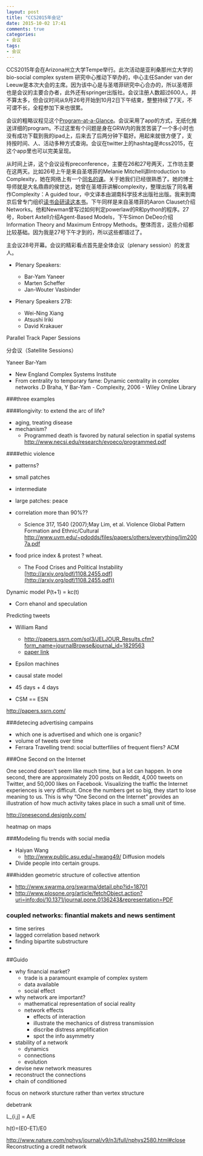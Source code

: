 ```yaml
---
layout: post
title: "CCS2015年会记"
date: 2015-10-02 17:41
comments: true
categories: 
- 会议
tags:
- 会议
---
```



CCS2015年会在Arizona州立大学Tempe举行。此次活动是亚利桑那州立大学的bio-social complex system 研究中心推动下举办的，中心主任Sander van der Leeuw是本次大会的主席。因为该中心是与圣塔菲研究中心合办的，所以圣塔菲也是会议的主要合办者，此外还有springer出版社。会议注册人数超过600人，并不算太多，但会议时间从9月26号开始到10月2日下午结束，整整持续了7天，不可谓不长，全程参加下来也很累。

会议的粗略议程见这个[Program-at-a-Glance](http://www.ccs2015.org/program-at-a-glance/)。会议采用了app的方式，无纸化推送详细的program。不过这里有个问题是身在GRW内的我苦苦装了一个多小时也没有成功下载到我的ipad上，后来去了后两分钟下载好。用起来就很方便了，支持按时间、人、活动多种方式查询。会议在twitter上的hashtag是#css2015，在这个app里也可以完美呈现。

从时间上讲，这个会议设有preconference，主要在26和27号两天，工作坊主要在这两天。比如26号上午是来自圣塔菲的Melanie Mitchell讲Introduction to Complexity，她在网络上有一个[同名的课](http://www.complexityexplorer.org/online-courses/19-introduction-to-complexity-fall-2014/materials)。关于她我们已经很熟悉了。她的博士导师就是大名鼎鼎的侯世达，她曾在圣塔菲讲解complexity，整理出版了同名著作Complexity：A guided tour，中文译本由湖南科学技术出版社出版。我来到南京后曾专门组织[读书会研读这本书](http://computational-communication.com/post/guan-yu-wo-men/2014-12-16-reading-club)。下午同样是来自圣塔菲的Aaron Clauset介绍Networks。他和Newman曾写过如何判定powerlaw的R和python的程序。27号，Robert Axtell介绍Agent-Based Models，下午Simon DeDeo介绍Information Theory and Maximum Entropy Methods。整体而言，这些介绍都比较基础。因为我是27号下午才到的，所以这些都错过了。

主会议28号开幕。会议的精彩看点首先是全体会议（plenary session）的发言人。

- Plenary Speakers:
	- Bar-Yam Yaneer
	- Marten Scheffer
	- Jan-Wouter Vasbinder

- Plenary Speakers 27B:
	- Wei-Ning Xiang
	- Atsushi Iriki
	- David Krakauer

Parallel Track Paper Sessions

分会议（Satellite Sessions）



Yaneer Bar-Yam

- New England Complex Systems Institute
- From centrality to temporary fame: Dynamic centrality in complex networks .D Braha, Y Bar‐Yam - Complexity, 2006 - Wiley Online Library

###three examples

####longivity: to extend the arc of life?
- aging, treating disease
- mechanism?
	- Programmed death is favored by natural selection in spatial systems http://www.necsi.edu/research/evoeco/programmed.pdf

####ethic violence

- patterns?
- small patches
- intermediate
- large patches: peace
- correlation more than 90%??
 	- Science 317, 1540 (2007);May Lim, et al.
Violence Global Pattern Formation and Ethnic/Cultural http://www.uvm.edu/~pdodds/files/papers/others/everything/lim2007a.pdf

- food price index & protest ? wheat. 
	- The Food Crises and Political Instability [http://arxiv.org/pdf/1108.2455.pdf](http://arxiv.org/pdf/1108.2455.pdf))


Dynamic model P(t+1) = kc(t) 

- Corn ehanol and speculation

Predicting tweets

- William Rand
	- http://papers.ssrn.com/sol3/JELJOUR_Results.cfm?form_name=journalBrowse&journal_id=1829563
	- [paper link](http://poseidon01.ssrn.com/delivery.php?ID=443120004027031092001020007120073010019034072064048062031086094088085126011007024065035021040118024059039026109116086076031005039034047048077004098065071119119011103051035010107117124074024068083113000082119004003065103026074080001115112019077087119099&EXT=pdf)

- Epsilon machines
- causal state model 
- 45 days + 4 days
- CSM == ESN


http://papers.ssrn.com/ 

###detecing advertising campains
- which one is advertised and which one is organic?
- volume of tweets over time
- Ferrara Travelling trend: social butterfilies of frequent fliers? ACM

###One Second on the Internet

One second doesn’t seem like much time, but a lot can happen. In one second, there are approximately 200 posts on Reddit, 4,000 tweets on Twitter, and 50,000 likes on Facebook. Visualizing the traffic the Internet experiences is very difficult. Once the numbers get so big, they start to lose meaning to us. This is why “One Second on the Internet” provides an illustration of how much activity takes place in such a small unit of time.

http://onesecond.designly.com/

heatmap on maps

###Modeling flu trends with social media

- Haiyan Wang
	- http://www.public.asu.edu/~hwang49/
Diffusion models
- Divide people into certain groups.

###hidden geometric structure of collective attention

- http://www.swarma.org/swarma/detail.php?id=18701
- http://www.plosone.org/article/fetchObject.action?uri=info:doi/10.1371/journal.pone.0136243&representation=PDF


### coupled networks: finantial makets and news sentiment

- time serires
- lagged correlation based network
- finding bipartite substructure
- 

##Guido

- why financial market?
	- trade is a paramount example of complex system
	- data available
	- social effect
- why network are important?
	- mathematical representation of social reality
	- network effects
		- effects of interaction
		- illustrate the mechanics of distress transmission
		- discribe distress amplification
		- spot the info asymmetry
- stability of a network
	- dynamics
	- connections
	- evolution
- devise new network measures
- reconstruct the connections
- chain of conditioned 

focus on network sturcture rather than vertex structure
 
debetrank

L_{i,j] = A/E

h(t)=(E0-ET)/E0

http://www.nature.com/nphys/journal/v9/n3/full/nphys2580.html#close
Reconstructing a credit network








	






















